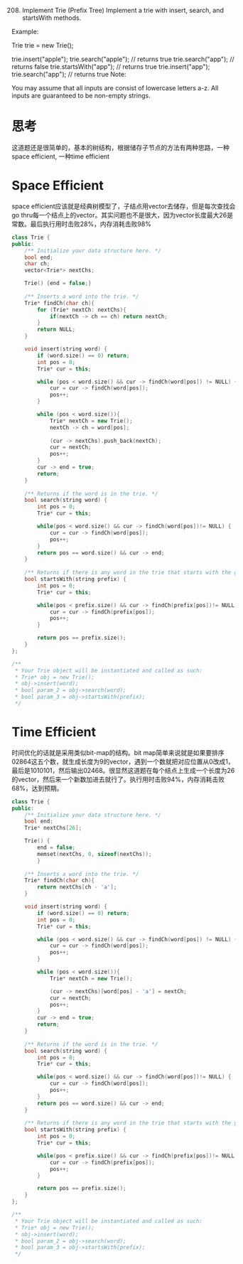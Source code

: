 208. Implement Trie (Prefix Tree)
Implement a trie with insert, search, and startsWith methods.

Example:

Trie trie = new Trie();

trie.insert("apple");
trie.search("apple");   // returns true
trie.search("app");     // returns false
trie.startsWith("app"); // returns true
trie.insert("app");   
trie.search("app");     // returns true
Note:

You may assume that all inputs are consist of lowercase letters a-z.
All inputs are guaranteed to be non-empty strings.

# 思考
这道题还是很简单的，基本的树结构，根据储存子节点的方法有两种思路，一种space efficient, 一种time efficient

# Space Efficient
space efficient应该就是经典树模型了，子结点用vector去储存，但是每次查找会go thru每一个结点上的vector。其实问题也不是很大，因为vector长度最大26是常数。最后执行用时击败28%，内存消耗击败98%
```c++
class Trie {
public:
    /** Initialize your data structure here. */
    bool end;
    char ch;
    vector<Trie*> nextChs;

    Trie() {end = false;}
    
    /** Inserts a word into the trie. */
    Trie* findCh(char ch){
        for (Trie* nextCh: nextChs){
            if(nextCh -> ch == ch) return nextCh;
        }
        return NULL;
    }

    void insert(string word) {
        if (word.size() == 0) return;
        int pos = 0;
        Trie* cur = this;

        while (pos < word.size() && cur -> findCh(word[pos]) != NULL) {
            cur = cur -> findCh(word[pos]);
            pos++;
        }

        while (pos < word.size()){
            Trie* nextCh = new Trie();
            nextCh -> ch = word[pos];
            
            (cur -> nextChs).push_back(nextCh);
            cur = nextCh;
            pos++;
        }
        cur -> end = true;
        return;
    }
    
    /** Returns if the word is in the trie. */
    bool search(string word) {
        int pos = 0;
        Trie* cur = this;

        while(pos < word.size() && cur -> findCh(word[pos])!= NULL) {
            cur = cur -> findCh(word[pos]);
            pos++;
        }
        return pos == word.size() && cur -> end;
    }
    
    /** Returns if there is any word in the trie that starts with the given prefix. */
    bool startsWith(string prefix) {
        int pos = 0;
        Trie* cur = this;

        while(pos < prefix.size() && cur -> findCh(prefix[pos])!= NULL) {
            cur = cur -> findCh(prefix[pos]);
            pos++;
        }

        return pos == prefix.size();
    }
};

/**
 * Your Trie object will be instantiated and called as such:
 * Trie* obj = new Trie();
 * obj->insert(word);
 * bool param_2 = obj->search(word);
 * bool param_3 = obj->startsWith(prefix);
 */
```

# Time Efficient
时间优化的话就是采用类似bit-map的结构。bit map简单来说就是如果要排序02864这五个数，就生成长度为9的vector，遇到一个数就把对应位置从0改成1，最后是1010101，然后输出02468。很显然这道题在每个结点上生成一个长度为26的vector，然后来一个新数加进去就行了。执行用时击败94%，内存消耗击败68%，达到预期。

```c++
class Trie {
public:
    /** Initialize your data structure here. */
    bool end;
    Trie* nextChs[26];

    Trie() {
        end = false;
        memset(nextChs, 0, sizeof(nextChs));
        }
    
    /** Inserts a word into the trie. */
    Trie* findCh(char ch){
        return nextChs[ch - 'a'];
    }

    void insert(string word) {
        if (word.size() == 0) return;
        int pos = 0;
        Trie* cur = this;

        while (pos < word.size() && cur -> findCh(word[pos]) != NULL) {
            cur = cur -> findCh(word[pos]);
            pos++;
        }

        while (pos < word.size()){
            Trie* nextCh = new Trie();

            (cur -> nextChs)[word[pos] - 'a'] = nextCh;
            cur = nextCh;
            pos++;
        }
        cur -> end = true;
        return;
    }
    
    /** Returns if the word is in the trie. */
    bool search(string word) {
        int pos = 0;
        Trie* cur = this;

        while(pos < word.size() && cur -> findCh(word[pos])!= NULL) {
            cur = cur -> findCh(word[pos]);
            pos++;
        }
        return pos == word.size() && cur -> end;
    }
    
    /** Returns if there is any word in the trie that starts with the given prefix. */
    bool startsWith(string prefix) {
        int pos = 0;
        Trie* cur = this;

        while(pos < prefix.size() && cur -> findCh(prefix[pos])!= NULL) {
            cur = cur -> findCh(prefix[pos]);
            pos++;
        }

        return pos == prefix.size();
    }
};

/**
 * Your Trie object will be instantiated and called as such:
 * Trie* obj = new Trie();
 * obj->insert(word);
 * bool param_2 = obj->search(word);
 * bool param_3 = obj->startsWith(prefix);
 */
```